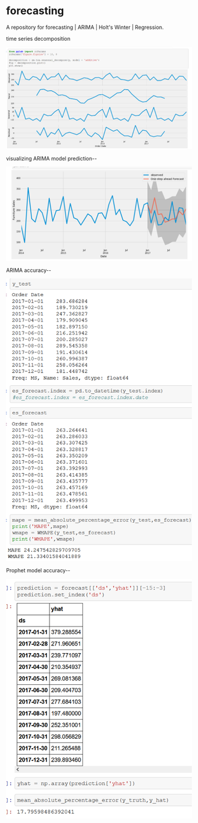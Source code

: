 # forecasting
A repository for forecasting | ARIMA | Holt's Winter | Regression.

time series decomposition

![](https://github.com/kshitij-pro/forecasting/blob/c72d9f496be9eff30833571d13b790a0b41e767c/Screenshot%202021-08-18%20222415.png)

visualizing ARIMA model prediction--

![](https://github.com/kshitij-pro/forecasting/blob/b42556d877848b9cea47d951fcc55db430838084/Screenshot%202021-08-18%20222439.png)

ARIMA accuracy--

![](https://github.com/kshitij-pro/forecasting/blob/c613bedbe291408eafb368dc6fad2fe541f562d5/Screenshot%202021-08-18%20222924.png)

Prophet model accuracy--

![](https://github.com/kshitij-pro/forecasting/blob/0667881d074b9982bb3bba7d740d9fd02ef8e041/Screenshot%202021-08-18%20222956.png)
